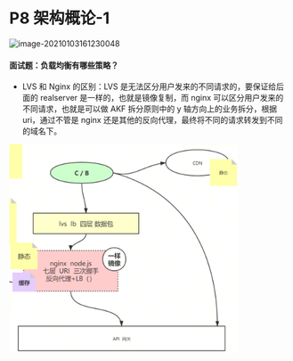 # P8 架构概论-1

![image-20210103161230048](../../images/image-20210103161230048.png)



#### 面试题：负载均衡有哪些策略？

- LVS 和 Nginx 的区别：LVS 是无法区分用户发来的不同请求的，要保证给后面的 realserver 是一样的，也就是镜像复制，而 nginx 可以区分用户发来的不同请求，也就是可以做 AKF 拆分原则中的 y 轴方向上的业务拆分，根据 uri，通过不管是 nginx 还是其他的反向代理，最终将不同的请求转发到不同的域名下。



<img src="../../images/image-20210103160458742.png" alt="image-20210103160458742" style="zoom: 40%;" />